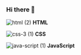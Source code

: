 ### Hi there 👋

<!--
**umutsar/umutsar** is a ✨ _special_ ✨ repository because its `README.md` (this file) appears on your GitHub profile.

Here are some ideas to get you started:

- 🔭 I’m currently working on ...
- 🌱 I’m currently learning ...
- 👯 I’m looking to collaborate on ...
- 🤔 I’m looking for help with ...
- 💬 Ask me about ...
- 📫 How to reach me: ...
- 😄 Pronouns: ...
- ⚡ Fun fact: ...!


-->

![html (2)](https://github.com/umutsar/umutsar/assets/78661309/a182fda9-3e95-4519-8c5e-e860c5e1f22f) **HTML**

![css-3 (1)](https://github.com/umutsar/umutsar/assets/78661309/c20d0a6b-a1c7-4798-aa77-071b0de6ec9c) **CSS**

![java-script (1)](https://github.com/umutsar/umutsar/assets/78661309/ac44265e-7230-4a25-9e67-123c1e2df497) **JavaScript**

